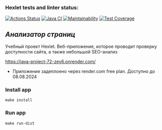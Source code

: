 ### Hexlet tests and linter status:
[![Actions Status](https://github.com/Ymirotvorenie/java-project-72/actions/workflows/hexlet-check.yml/badge.svg)](https://github.com/Ymirotvorenie/java-project-72/actions)
[![Java CI](https://github.com/Ymirotvorenie/java-project-72/actions/workflows/main.yml/badge.svg)](https://github.com/Ymirotvorenie/java-project-72/actions/workflows/main.yml)
[![Maintainability](https://api.codeclimate.com/v1/badges/78da7cf0b2a7b7149828/maintainability)](https://codeclimate.com/github/Ymirotvorenie/java-project-72/maintainability)
[![Test Coverage](https://api.codeclimate.com/v1/badges/78da7cf0b2a7b7149828/test_coverage)](https://codeclimate.com/github/Ymirotvorenie/java-project-72/test_coverage)

## ***Анализатор страниц***

Учебный проект Hexlet. Веб-приложение, которое проводит проверку доступности сайта, а также небольшой SEO-анализ

https://java-project-72-zey6.onrender.com/
* Приложение задеплоено через render.com free plan. Доступно до 08.08.2024

### **Install app**
```
make install
```

### **Run app**
```
make run-dist
```

